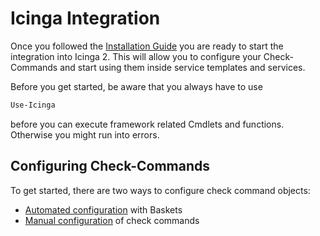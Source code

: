 Icinga Integration
===

Once you followed the [Installation Guide](02-Installation.md) you are ready to start the integration into Icinga 2. This will allow you to configure your Check-Commands and start using them inside service templates and services.

Before you get started, be aware that you always have to use

```powershell
Use-Icinga
```

before you can execute framework related Cmdlets and functions. Otherwise you might run into errors.

Configuring Check-Commands
---

To get started, there are two ways to configure check command objects:

* [Automated configuration](icingaintegration/01-Director-Baskets.md) with Baskets
* [Manual configuration](icingaintegration/02-Manual-Integration.md) of check commands

